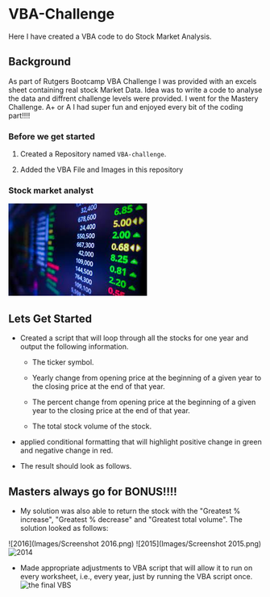 # VBA-Challenge
Here I have created a VBA code to do Stock Market Analysis.


## Background

As part of Rutgers Bootcamp VBA Challenge I was provided with an excels sheet containing real stock Market Data. Idea was to write a code to analyse the data and diffrent challenge levels were provided. I went for the Mastery Challenge. A+ or A I had super fun and enjoyed every bit of the coding part!!!! 


### Before we get started

1. Created a Repository named `VBA-challenge`.

2. Added the VBA File and Images in this repository


### Stock market analyst

![stock Market](Images/stock.jfif)

## Lets Get Started

* Created a script that will loop through all the stocks for one year and output the following information.

  * The ticker symbol.

  * Yearly change from opening price at the beginning of a given year to the closing price at the end of that year.

  * The percent change from opening price at the beginning of a given year to the closing price at the end of that year.

  * The total stock volume of the stock.

*  applied conditional formatting that will highlight positive change in green and negative change in red.

* The result should look as follows.



## Masters always go for BONUS!!!!

* My solution was also able to return the stock with the "Greatest % increase", "Greatest % decrease" and "Greatest total volume". The solution looked as follows:

![2016](Images/Screenshot 2016.png)
![2015](Images/Screenshot 2015.png)
![2014]()

* Made appropriate adjustments to  VBA script that will allow it to run on every worksheet, i.e., every year, just by running the VBA script once.
![the final VBS]()

